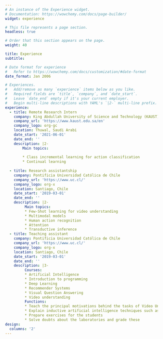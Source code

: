 ```yaml
---
# An instance of the Experience widget.
# Documentation: https://wowchemy.com/docs/page-builder/
widget: experience

# This file represents a page section.
headless: true

# Order that this section appears on the page.
weight: 40

title: Experience
subtitle:

# Date format for experience
#   Refer to https://wowchemy.com/docs/customization/#date-format
date_format: Jan 2006

# Experiences.
#   Add/remove as many `experience` items below as you like.
#   Required fields are `title`, `company`, and `date_start`.
#   Leave `date_end` empty if it's your current employer.
#   Begin multi-line descriptions with YAML's `|2-` multi-line prefix.
experience:
  - title: Remote Research Intern
    company: King Abdullah University of Science and Technology (KAUST)
    company_url: 'https://www.kaust.edu.sa/en'
    company_logo: org-gc
    location: Thuwal, Saudi Arabi
    date_start: '2021-06-01'
    date_end: ''
    description: |2-
        Main topics:
        
        * Class incremental learning for action classification
        * Continual learning
        
  - title: Research assistantship
    company: Pontificia Universidad Católica de Chile
    company_url: 'https://www.uc.cl/'
    company_logo: org-x
    location: Santiago, Chile
    date_start: '2019-03-01'
    date_end: ''
    description: |2-
         Main topics:
         * Few-Shot learning for video understanding
         * Multimodal models
         * Human action recognition
         * Attention
         * Transductive inference
  - title: Teaching assistant
    company: Pontificia Universidad Católica de Chile
    company_url: 'https://www.uc.cl/'
    company_logo: org-x
    location: Santiago, Chile
    date_start: '2019-03-01'
    date_end: ''
    description: |3-
         Courses:
         * Artificial Intelligence
         * Introduction to programming
         * Deep Learning
         * Recommender Systems
         * Visual Question Answering
         * Video understanding 
         Functions:
         * Teach the principal motivations behind the tasks of Video Understanding and Visual question answering and how these tasks have been addressed
         * Explain inductive artificial intelligence techniques such as SVM, Random Forest, Naive Bayes, Neural Networks, Deep Learning, etc
         * Prepare exercises for the students
         * Solve doubts about the laboratories and grade these
design:
  columns: '2'
---
```

